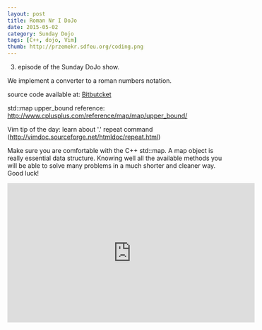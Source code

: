 ```yaml
---
layout: post
title: Roman Nr I DoJo
date: 2015-05-02 
category: Sunday Dojo
tags: [C++, dojo, Vim]
thumb: http://przemekr.sdfeu.org/coding.png
---
```


3. episode of the Sunday DoJo show. 

We implement a converter to a roman numbers notation. 

source code available at: [Bitbutcket](https://bitbucket.org/przemekr/dojos/src/default/sunday_dojo_show/)

std::map upper_bound reference:
http://www.cplusplus.com/reference/map/map/upper_bound/

Vim tip of the day: learn about '.' repeat command (http://vimdoc.sourceforge.net/htmldoc/repeat.html)

Make sure you are comfortable with the C++ std::map. A map object is really
essential data structure. Knowing well all the available methods you will be
able to solve many problems in a much shorter and cleaner way. Good luck!

<iframe width="560" height="315" src="https://www.youtube.com/embed/Ufrz1-xGsls?list=PLmmL1sHORHnOelx6PLNgPEvL-AXoNldGf" frameborder="0" allowfullscreen></iframe>
